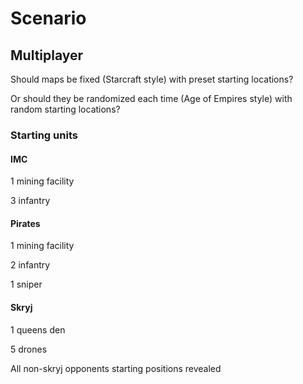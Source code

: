 # Scenario

## Multiplayer

Should maps be fixed (Starcraft style) with preset starting locations?

Or should they be randomized each time (Age of Empires style) with random
starting locations?

### Starting units

#### IMC

1 mining facility

3 infantry

#### Pirates

1 mining facility

2 infantry

1 sniper

#### Skryj

1 queens den

5 drones

All non-skryj opponents starting positions revealed
